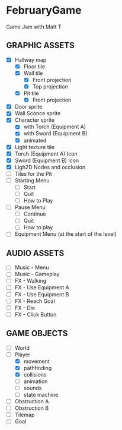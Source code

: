 # FebruaryGame
Game Jam with Matt T

## GRAPHIC ASSETS
- [x] Hallway map 
  - [x] Floor tile
  - [x] Wall tile
    - [x] Front projection
    - [x] Top projection 
  - [x] Pit tile
    - [x] Front projection
- [x] Door sprite
- [x] Wall Sconce sprite
- [x] Character sprite
  - [x] with Torch (Equipment A)
  - [x] with Sword (Equipment B)
  - [x] animated
- [x] Light texture tile
- [x] Torch (Equipment A) Icon
- [x] Sword (Equipment B) Icon
- [x] Ligh2D Nodes and occlusion
- [ ] Tiles for the Pit
- [ ] Starting Menu
  - [ ] Start
  - [ ] Quit
  - [ ] How to Play
- [ ] Pause Menu
  - [ ] Continue
  - [ ] Quit
  - [ ] How to play
- [ ] Equipment Menu (at the start of the level)

## AUDIO ASSETS
- [ ] Music - Menu
- [ ] Music - Gameplay
- [ ] FX - Walking
- [ ] FX - Use Equipment A
- [ ] FX - Use Equipment B
- [ ] FX - Reach Goal
- [ ] FX - Die
- [ ] FX - Click Button 

## GAME OBJECTS
- [ ] World
- [ ] Player 
  - [x] movement
  - [x] pathfinding
  - [x] collisions
  - [ ] animation
  - [ ] sounds
  - [ ] state machine
- [ ] Obstruction A
- [ ] Obstruction B
- [ ] Tilemap
- [ ] Goal
